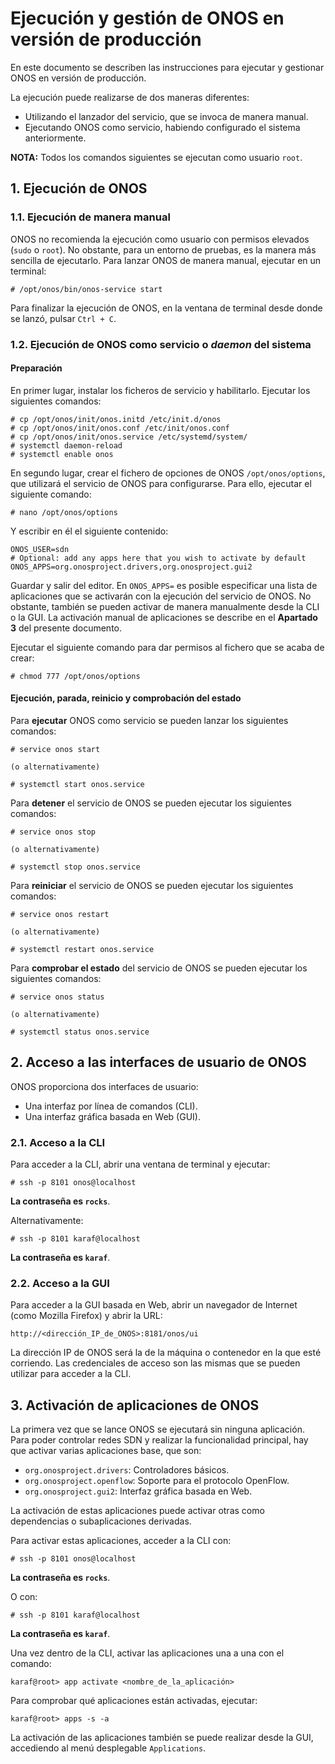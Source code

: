 # Ejecución y gestión de ONOS en versión de producción
En este documento se describen las instrucciones para ejecutar y gestionar ONOS en versión de producción.

La ejecución puede realizarse de dos maneras diferentes:
- Utilizando el lanzador del servicio, que se invoca de manera manual.
- Ejecutando ONOS como servicio, habiendo configurado el sistema anteriormente.

**NOTA:** Todos los comandos siguientes se ejecutan como usuario `root`.

## 1. Ejecución de ONOS

### 1.1. Ejecución de manera manual
ONOS no recomienda la ejecución como usuario con permisos elevados (`sudo` o `root`). No obstante, para un entorno de pruebas, es la manera más sencilla de ejecutarlo.
Para lanzar ONOS de manera manual, ejecutar en un terminal:

```
# /opt/onos/bin/onos-service start
```

Para finalizar la ejecución de ONOS, en la ventana de terminal desde donde se lanzó, pulsar `Ctrl + C`.

### 1.2. Ejecución de ONOS como servicio o *daemon* del sistema

#### Preparación

En primer lugar, instalar los ficheros de servicio y habilitarlo. Ejecutar los siguientes comandos:

```
# cp /opt/onos/init/onos.initd /etc/init.d/onos
# cp /opt/onos/init/onos.conf /etc/init/onos.conf
# cp /opt/onos/init/onos.service /etc/systemd/system/
# systemctl daemon-reload
# systemctl enable onos
```

En segundo lugar, crear el fichero de opciones de ONOS `/opt/onos/options`, que utilizará el servicio de ONOS para configurarse. Para ello, ejecutar el siguiente comando:

```
# nano /opt/onos/options
```

Y escribir en él el siguiente contenido:

```
ONOS_USER=sdn
# Optional: add any apps here that you wish to activate by default
ONOS_APPS=org.onosproject.drivers,org.onosproject.gui2
```

Guardar y salir del editor. En `ONOS_APPS=` es posible especificar una lista de aplicaciones que se activarán con la ejecución del servicio de ONOS. No obstante, también se pueden activar de manera manualmente desde la CLI o la GUI. La activación manual de aplicaciones se describe en el **Apartado 3** del presente documento.

Ejecutar el siguiente comando para dar permisos al fichero que se acaba de crear:

```
# chmod 777 /opt/onos/options
```

#### Ejecución, parada, reinicio y comprobación del estado

Para **ejecutar** ONOS como servicio se pueden lanzar los siguientes comandos:

```
# service onos start

(o alternativamente)

# systemctl start onos.service
```

Para **detener** el servicio de ONOS se pueden ejecutar los siguientes comandos:

```
# service onos stop

(o alternativamente)

# systemctl stop onos.service
```

Para **reiniciar** el servicio de ONOS se pueden ejecutar los siguientes comandos:

```
# service onos restart

(o alternativamente)

# systemctl restart onos.service
```

Para **comprobar el estado** del servicio de ONOS se pueden ejecutar los siguientes comandos:

```
# service onos status

(o alternativamente)

# systemctl status onos.service
```

## 2. Acceso a las interfaces de usuario de ONOS
ONOS proporciona dos interfaces de usuario:
- Una interfaz por línea de comandos (CLI).
- Una interfaz gráfica basada en Web (GUI).

### 2.1. Acceso a la CLI
Para acceder a la CLI, abrir una ventana de terminal y ejecutar:

```
# ssh -p 8101 onos@localhost
```
**La contraseña es `rocks`**.

Alternativamente:

```
# ssh -p 8101 karaf@localhost
```
**La contraseña es `karaf`**.

### 2.2. Acceso a la GUI
Para acceder a la GUI basada en Web, abrir un navegador de Internet (como Mozilla Firefox) y abrir la URL:

```
http://<dirección_IP_de_ONOS>:8181/onos/ui
```

La dirección IP de ONOS será la de la máquina o contenedor en la que esté corriendo. Las credenciales de acceso son las mismas que se pueden utilizar para acceder a la CLI.

## 3. Activación de aplicaciones de ONOS

La primera vez que se lance ONOS se ejecutará sin ninguna aplicación. Para poder controlar redes SDN y realizar la funcionalidad principal, hay que activar varias aplicaciones base, que son:
- `org.onosproject.drivers`: Controladores básicos.
- `org.onosproject.openflow`: Soporte para el protocolo OpenFlow.
- `org.onosproject.gui2`: Interfaz gráfica basada en Web.

La activación de estas aplicaciones puede activar otras como dependencias o subaplicaciones derivadas.

Para activar estas aplicaciones, acceder a la CLI con:

```
# ssh -p 8101 onos@localhost
```
**La contraseña es `rocks`**.

O con:

```
# ssh -p 8101 karaf@localhost
```
**La contraseña es `karaf`**.

Una vez dentro de la CLI, activar las aplicaciones una a una con el comando:

```
karaf@root> app activate <nombre_de_la_aplicación>
```

Para comprobar qué aplicaciones están activadas, ejecutar:

```
karaf@root> apps -s -a
```

La activación de las aplicaciones también se puede realizar desde la GUI, accediendo al menú desplegable `Applications`.
